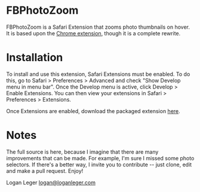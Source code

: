 FBPhotoZoom
===========

FBPhotoZoom is a Safari Extension that zooms photo thumbnails on hover. It is based upon the [Chrome extension](https://chrome.google.com/extensions/detail/elioihkkcdgakfbahdoddophfngopipi?hl=en), though it is a complete rewrite.

Installation
============

To install and use this extension, Safari Extensions must be enabled. To do this, go to Safari > Preferences > Advanced and check "Show Develop menu in menu bar". Once the Develop menu is active, click Develop > Enable Extensions. You can then view your extensions in Safari > Preferences > Extensions.

Once Extensions are enabled, download the packaged extension [here](http://github.com/downloads/lleger/Facebook-Photo-Zoom-for-Safari/FBPhotoZoom.safariextz).

Notes
=====

The full source is here, because I imagine that there are many improvements that can be made. For example, I'm sure I missed some photo selectors. If there's a better way, I invite you to contribute -- just clone, edit and make a pull request. Enjoy!

Logan Leger
logan@loganleger.com